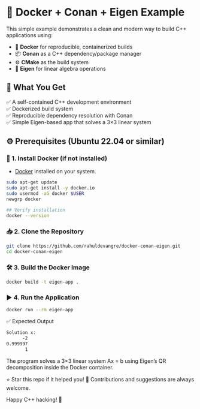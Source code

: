 # 🚀 Docker + Conan + Eigen Example

This simple example demonstrates a clean and modern way to build C++ applications using:

- 🐳 **Docker** for reproducible, containerized builds
- 📦 **Conan** as a C++ dependency/package manager
- ⚙️ **CMake** as the build system
- 📐 **Eigen** for linear algebra operations

## 🎯 What You Get

✅ A self-contained C++ development environment  
✅ Dockerized build system  
✅ Reproducible dependency resolution with Conan  
✅ Simple Eigen-based app that solves a 3×3 linear system

## ⚙️ Prerequisites (Ubuntu 22.04 or similar)

### 🐳 1. Install Docker (if not installed)
- [Docker](https://docs.docker.com/engine/install/ubuntu/) installed on your system.
```bash
sudo apt-get update
sudo apt-get install -y docker.io
sudo usermod -aG docker $USER
newgrp docker

## Verify installation
docker --version
```
### 📥 2. Clone the Repository
```bash
git clone https://github.com/rahuldevangre/docker-conan-eigen.git
cd docker-conan-eigen
```
### 🛠️ 3. Build the Docker Image
```bash
docker build -t eigen-app .
```
### ▶️ 4. Run the Application
```bash
docker run --rm eigen-app
```
✅ Expected Output
```bash
Solution x:
      -2
0.999997
       1
```
The program solves a 3×3 linear system Ax = b using Eigen’s QR decomposition inside the Docker container.

⭐️ Star this repo if it helped you!
💬 Contributions and suggestions are always welcome.

Happy C++ hacking! 🚀

